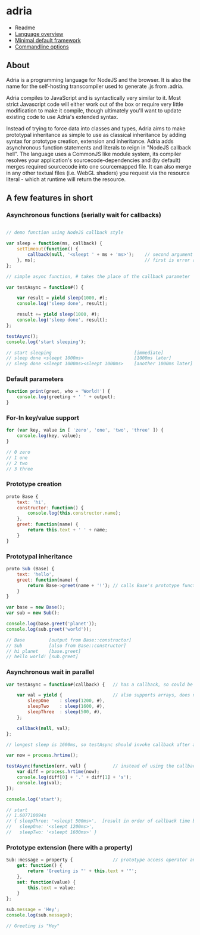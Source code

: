 adria
=====

- Readme
- <a href="/sinesc/adria/blob/master/doc/overview.md">Language overview</a>
- <a href="/sinesc/adria/blob/master/doc/framework.md">Minimal default framework</a>
- <a href="/sinesc/adria/blob/master/doc/commandline.md">Commandline options</a>

About
-----

Adria is a programming language for NodeJS and the browser. It is also the name for the self-hosting transcompiler used to generate .js from .adria.

Adria compiles to JavaScript and is syntactically very similar to it. Most strict Javascript code will either work out of the box or require very little
modification to make it compile, though ultimately you'll want to update existing code to use Adria's extended syntax.

Instead of trying to force data into classes and types, Adria aims to make prototypal inheritance as simple to use as classical inheritance by adding syntax
for prototype creation, extension and inheritance. Adria adds asynchronous function statements and literals to reign in "NodeJS callback hell". The language
uses a CommonJS like module system, its compiler resolves your application's sourcecode-dependencies and (by default) merges required sourcecode into one
sourcemapped file. It can also merge in any other textual files (i.e. WebGL shaders) you request via the resource literal - which at runtime will return
the resource.

A few features in short
-----------------------

### Asynchronous functions (serially wait for callbacks)

```javascript

// demo function using NodeJS callback style

var sleep = function(ms, callback) {
    setTimeout(function() {
        callback(null, '<sleept ' + ms + 'ms>');    // second argument will be the yielded return value
    }, ms);                                         // first is error and would be thrown from within testAsync
};

// simple async function, # takes the place of the callback parameter

var testAsync = function#() {

    var result = yield sleep(1000, #);
    console.log('sleep done', result);

    result += yield sleep(1000, #);
    console.log('sleep done', result);
};

testAsync();
console.log('start sleeping');

// start sleeping                               [immediate]
// sleep done <sleept 1000ms>                   [1000ms later]
// sleep done <sleept 1000ms><sleept 1000ms>    [another 1000ms later]
```

### Default parameters

```javascript
function print(greet, who = 'World!') {
    console.log(greeting + ' ' + output);
}
```

### For-In key/value support

```javascript
for (var key, value in [ 'zero', 'one', 'two', 'three' ]) {
    console.log(key, value);
}

// 0 zero
// 1 one
// 2 two
// 3 three
```

### Prototype creation

```javascript
proto Base {
    text: 'hi',
    constructor: function() {
        console.log(this.constructor.name);
    },
    greet: function(name) {
        return this.text + ' ' + name;
    }
}
```

### Prototypal inheritance

```javascript
proto Sub (Base) {
    text: 'hello',
    greet: function(name) {
        return Base->greet(name + '!'); // calls Base's prototype function greet in the context of Sub
    }
}

var base = new Base();
var sub = new Sub();

console.log(base.greet('planet'));
console.log(sub.greet('world'));

// Base         [output from Base::constructor]
// Sub          [also from Base::constructor]
// hi planet    [base.greet]
// hello world! [sub.greet]
```

### Asynchronous wait in parallel

```javascript
var testAsync = function#(callback) {   // has a callback, so could be used as yield argument in another function#

    var val = yield {                   // also supports arrays, does not have to be a static literal
        sleepOne    : sleep(1200, #),
        sleepTwo    : sleep(1600, #),
        sleepThree  : sleep(500, #),
    };

    callback(null, val);
};

// longest sleep is 1600ms, so testAsync should invoke callback after about 1600ms

var now = process.hrtime();

testAsync(function(err, val) {          // instead of using the callback, we could yield this from another function#
    var diff = process.hrtime(now);
    console.log(diff[0] + '.' + diff[1] + 's');
    console.log(val);
});

console.log('start');

// start
// 1.607710094s
// { sleepThree: '<sleept 500ms>',  [result in order of callback time but with proper k->v associations]
//   sleepOne: '<sleept 1200ms>',
//   sleepTwo: '<sleept 1600ms>' }
```

### Prototype extension (here with a property)

```javascript
Sub::message = property {               // prototype access operator and property assignment
    get: function() {
        return 'Greeting is "' + this.text + '"';
    },
    set: function(value) {
        this.text = value;
    }
};

sub.message = 'Hey';
console.log(sub.message);

// Greeting is "Hey"
```